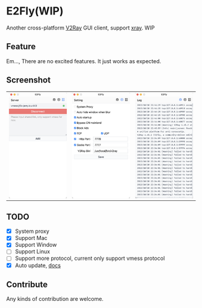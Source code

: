 # E2Fly(WIP)

Another cross-platform [V2Ray] GUI client, support [xray]. WIP

## Feature

Em..., There are no excited features. It just works as expected.

## Screenshot

|                              |                              |                              |
| ---------------------------- | ---------------------------- | ---------------------------- |
| ![](./docs/screenshot-1.png) | ![](./docs/screenshot-2.png) | ![](./docs/screenshot-3.png) |

## TODO

- [x] System proxy
- [x] Support Mac
- [x] Support Window
- [ ] Support Linux
- [ ] Support more protocol, current only support vmess protocol
- [x] Auto update, [docs](https://tauri.app/v1/guides/distribution/updater)

## Contribute

Any kinds of contribution are welcome.

[v2ray]: https://www.v2fly.org/
[xray]: https://xtls.github.io/
